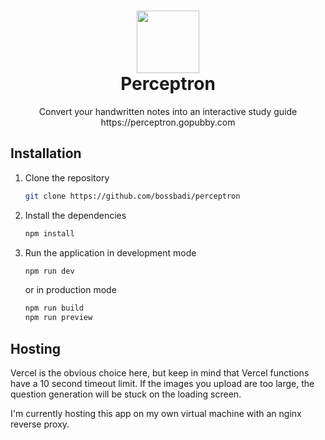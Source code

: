 <h1 align="center">
  <img src="https://perceptron.gopubby.com/favicon.png" width="100" height="100">
  <br>
  Perceptron
</h1>
<p align="center">
  Convert your handwritten notes into an interactive study guide
  <br>
  https://perceptron.gopubby.com
</p>

## Installation

1. Clone the repository

   ```bash
   git clone https://github.com/bossbadi/perceptron
   ```

2. Install the dependencies

   ```bash
   npm install
   ```

3. Run the application in development mode

   ```bash
   npm run dev
   ```

   or in production mode

   ```bash
   npm run build
   npm run preview
   ```

## Hosting

Vercel is the obvious choice here, but keep in mind that Vercel functions have a 10 second timeout limit. If the images you upload are too large, the question generation will be stuck on the loading screen.

I'm currently hosting this app on my own virtual machine with an nginx reverse proxy.
